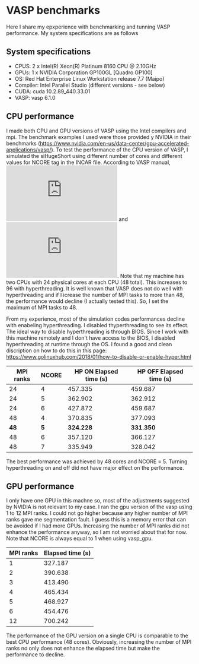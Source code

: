 # VASP benchmarks

Here I share my epxperience with benchmarking and tunning VASP performance. My system specifications are as follows

## System specifications
- CPUS: 2 x Intel(R) Xeon(R) Platinum 8160 CPU @ 2.10GHz
- GPUs: 1 x NVIDIA Corporation GP100GL [Quadro GP100]
- OS: Red Hat Enterprise Linux Workstation release 7.7 (Maipo)
- Compiler: Intel Parallel Studio (different versions - see below)
- CUDA: cuda 10.2.89_440.33.01
- VASP: vasp 6.1.0

## CPU performance
I made both CPU and GPU versions of VASP using the Intel compilers and mpi. The benchmark examples I used were those provided y NVIDIA in their benchmarks (https://www.nvidia.com/en-us/data-center/gpu-accelerated-applications/vasp/). To test the performance of the CPU version of VASP, I simulated the siHugeShort using different number of cores and different values for NCORE tag in the INCAR file. According to VASP manual, ![](http://latex.codecogs.com/gif.latex?NCORE%20%3D%20core%20%5C%23/NPAR) and ![](http://latex.codecogs.com/gif.latex?NPAR%20%5Capprox%20%5Csqrt%7Bcore%5C%23%7D). Note that my machine has two CPUs with 24 physical cores at each CPU (48 total). This increases to 96 with hyperthreading. It is well known that VASP does not do well with hyperthreading and if I icrease the number of MPI tasks to more than 48, the performance would decline (I actually tested this). So, I set the maximum of MPI tasks to 48. 

From my experience, most of the simulation codes performances decline with enabeling hyperthreading. I disabled thyperthreading to see its effect. The ideal way to disable hyperthreading is through BIOS. Since I work with this machine remotely and I don't have access to the BIOS, I disabled hyperthreading at runtime through the OS. I found a good and clean discription on how to do this in this page: https://www.golinuxhub.com/2018/01/how-to-disable-or-enable-hyper.html

| MPI ranks | NCORE | HP ON Elapsed time (s) | HP OFF Elapsed time (s) |
| ------------- | ------------- | ------------- | ------------- |
| 24	| 4	| 457.335 | 459.687 |
| 24	| 5	| 362.902 | 362.912 |
| 24	| 6	| 427.872 | 459.687 |
| 48	| 4	| 370.835 | 377.093 |
| **48**	| **5**	| **324.228** | **331.350** |
| 48	| 6	| 357.120 | 366.127 |
| 48	| 7	| 335.949 | 328.042 |

The best performance was achieved by 48 cores and NCORE = 5. Turning hyperthreading on and off did not have major effect on the performance. 

## GPU performance
I only have one GPU in this machne so, most of the adjustments suggested by NVIDIA is not relevant to my case. I ran the gpu version of the vasp using 1 to 12 MPI ranks. I could not go higher because any higher number of MPI ranks gave me segmentation fault. I guess this is a memory error that can be avoided if I had more GPUs. Increasing the number of MPI ranks did not enhance the performance anyway, so I am not worried about that for now. Note that NCORE is always equal to 1 when using vasp_gpu.

| MPI ranks | Elapsed time (s) |
| ------------- | ------------- |
| 1 | 327.187 |
| 2 | 390.638 |
| 3 | 413.490 |
| 4 | 465.434 |
| 5 | 468.927 |
| 6 | 454.476 |
| 12 | 700.242 |

The performance of the GPU version on a single CPU is comparable to the best CPU performance (48 cores). Obviously, increasing the number of MPI ranks no only does not enhance the elapsed time but make the performance to decline. 

